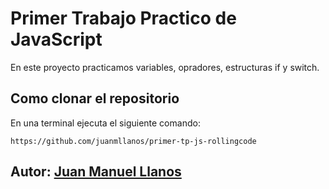 # Primer Trabajo Practico de JavaScript

En este proyecto practicamos variables, opradores, estructuras if y switch.

## Como clonar el repositorio
En una terminal ejecuta el siguiente comando:

```
https://github.com/juanmllanos/primer-tp-js-rollingcode

```

## Autor: [Juan Manuel Llanos](https://github.com/juanmllanos)